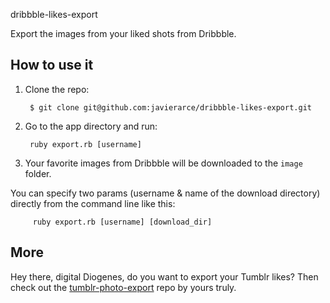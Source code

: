 dribbble-likes-export

Export the images from your liked shots from Dribbble.

## How to use it

1. Clone the repo:  

        $ git clone git@github.com:javierarce/dribbble-likes-export.git

2. Go to the app directory and run:  

        ruby export.rb [username]

8. Your favorite images from Dribbble will be downloaded to the `image` folder.


You can specify two params (username & name of the download directory) directly from the command line like this:

         ruby export.rb [username] [download_dir]

## More

Hey there, digital Diogenes, do you want to export your Tumblr likes? Then check out the [tumblr-photo-export](https://github.com/javierarce/tumblr-photo-export) repo by yours truly.
